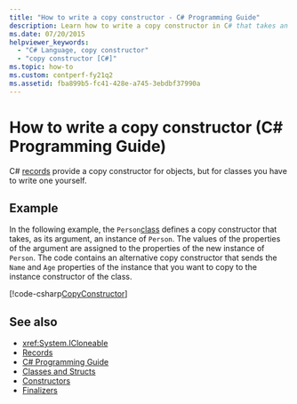 ```yaml
---
title: "How to write a copy constructor - C# Programming Guide"
description: Learn how to write a copy constructor in C# that takes an instance of class and returns a new instance with the values of the input.
ms.date: 07/20/2015
helpviewer_keywords: 
  - "C# Language, copy constructor"
  - "copy constructor [C#]"
ms.topic: how-to
ms.custom: contperf-fy21q2
ms.assetid: fba899b5-fc41-428e-a745-3ebdbf37990a
---
```

# How to write a copy constructor (C# Programming Guide)

C# [records](records.md) provide a copy constructor for objects, but for classes you have to write one yourself.  
  
## Example  

 In the following example, the `Person`[class](../../language-reference/keywords/class.md) defines a copy constructor that takes, as its argument, an instance of `Person`. The values of the properties of the argument are assigned to the properties of the new instance of `Person`. The code contains an alternative copy constructor that sends the `Name` and `Age` properties of the instance that you want to copy to the instance constructor of the class.  
  
 [!code-csharp[CopyConstructor](snippets/how-to-write-a-copy-constructor/Program.cs)]

## See also

- <xref:System.ICloneable>
- [Records](records.md)
- [C# Programming Guide](../index.md)
- [Classes and Structs](./index.md)
- [Constructors](./constructors.md)
- [Finalizers](./destructors.md)
